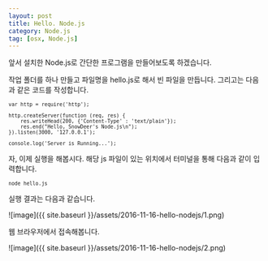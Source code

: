 ```yaml
---
layout: post
title: Hello. Node.js
category: Node.js
tag: [osx, Node.js]
---
```


앞서 설치한 Node.js로 간단한 프로그램을 만들어보도록 하겠습니다.

작업 폴더를 하나 만들고 파일명을 hello.js로 해서 빈 파일을 만듭니다.
그리고는 다음과 같은 코드를 작성합니다.

<pre class="prettyprint" style="font-size:0.7em;">
var http = require('http');

http.createServer(function (req, res) {
    res.writeHead(200, {'Content-Type' : 'text/plain'});
    res.end("Hello, SnowDeer's Node.js\n");
}).listen(3000, '127.0.0.1');

console.log('Server is Running...');
</pre>

자, 이제 실행을 해봅시다. 해당 js 파일이 있는 위치에서 
터미널을 통해 다음과 같이 입력합니다.


<pre class="prettyprint" style="font-size:0.7em;">
node hello.js
</pre>

실행 결과는 다음과 같습니다.

![image]({{ site.baseurl }}/assets/2016-11-16-hello-nodejs/1.png)

웹 브라우저에서 접속해봅니다.

![image]({{ site.baseurl }}/assets/2016-11-16-hello-nodejs/2.png)
